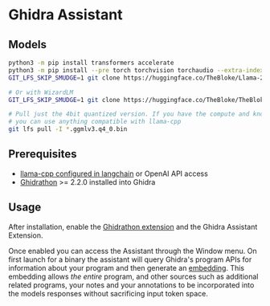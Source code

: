 # Ghidra Assistant

## Models

```sh
python3 -m pip install transformers accelerate
python3 -m pip install --pre torch torchvision torchaudio --extra-index-url https://download.pytorch.org/whl/nightly/cpu
GIT_LFS_SKIP_SMUDGE=1 git clone https://huggingface.co/TheBloke/Llama-2-7B-GGML

# Or with WizardLM
GIT_LFS_SKIP_SMUDGE=1 git clone https://huggingface.co/TheBloke/TheBloke/WizardLM-13B-V1.2-GGML

# Pull just the 4bit quantized version. If you have the compute and know what you're doing
# you can use anything compatible with llama-cpp
git lfs pull -I *.ggmlv3.q4_0.bin
```

## Prerequisites
- [llama-cpp configured in langchain](https://python.langchain.com/docs/integrations/llms/llamacpp) or OpenAI API access
- [Ghidrathon](https://github.com/mandiant/Ghidrathon) >= 2.2.0 installed into Ghidra

## Usage

After installation, enable the [Ghidrathon extension](https://github.com/mandiant/Ghidrathon#installing-ghidrathon)
and the Ghidra Assistant Extension.

Once enabled you can access the Assistant through the Window menu. On first launch for a binary the assistant will
query Ghidra's program APIs for information about your program and then generate an
[embedding](https://developers.google.com/machine-learning/crash-course/embeddings/obtaining-embeddings). This
embedding allows _the entire_ program, and other sources such as additional related programs, your notes and your
annotations to be incorporated into the models responses without sacrificing input token space.
